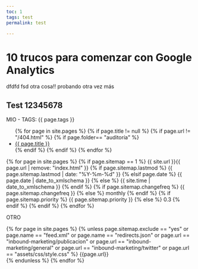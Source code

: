 ```yaml
---
toc: 1
tags: test
permalink: test

---
```


# 10 trucos para comenzar con Google Analytics

dfdfd fsd otra cosa!! probando otra vez más

## Test  12345678

MIO - TAGS: {{ page.tags }}


<ul>
{% for page in site.pages %}
{% if page.title != null  %}
	{% if page.url != "/404.html" %}
	{% if page.folder== "auditoría" %}
	  <li><a href="{{ page.url }}">{{ page.title }}</a></li>
	{% endif %}
{% endif %}
{% endfor %}
</ul>

{% for page in site.pages %}
    {% if page.sitemap == 1 %}
    <url>
      <loc>{{ site.url }}{{ page.url | remove: "index.html" }}</loc>
      {% if page.sitemap.lastmod %}
        <lastmod>{{ page.sitemap.lastmod | date: "%Y-%m-%d" }}</lastmod>
      {% elsif page.date %}
        <lastmod>{{ page.date | date_to_xmlschema }}</lastmod>
      {% else %}
        <lastmod>{{ site.time | date_to_xmlschema }}</lastmod>
      {% endif %}
      {% if page.sitemap.changefreq %}
        <changefreq>{{ page.sitemap.changefreq }}</changefreq>
      {% else %}
        <changefreq>monthly</changefreq>
      {% endif %}
      {% if page.sitemap.priority %}
        <priority>{{ page.sitemap.priority }}</priority>
      {% else %}
        <priority>0.3</priority>
      {% endif %}
    </url>
	{% endif %}
  {% endfor %}

OTRO

{% for page in site.pages %}
  {% unless page.sitemap.exclude == "yes" or page.name == "feed.xml" or page.name == "redirects.json" or page.url == "inbound-marketing/publicacion" or page.url == "inbound-marketing/general" or page.url == "inbound-marketing/twitter" or page.url == "assets/css/style.css"  %}
    <url>
      <loc>{{page.url}}</loc>     
    </url>
    {% endunless %}
  {% endfor %}
<!--stackedit_data:
eyJoaXN0b3J5IjpbLTg1OTMyNjI1LC0yMDYzMTExNzI2LDQzOT
k3NDUzMywzNjc1NTE5NTcsLTY2Njg2OTQwOCwyMDU1NTU3OTc1
LC0xMzUyMTA3NzM3LDE1MzY5NTAxNiwtNTUxMzA2MDAzLC0xNj
c5NTg0MjQxLDIyMjE4Mzk1MiwxMDgyODM0NjcyLDE0MDk2MjQz
ODYsMjEzOTgyNTIwMyw3NDcwNTI0OTMsLTE3MzA5NTY3MDYsLT
E3NTQ5MDc1ODIsMTcwMjY5ODExNSwxNzAyNjk4MTE1LDg0MjQx
NTczMF19
-->